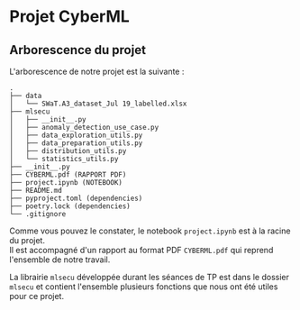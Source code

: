 # Projet CyberML

## Arborescence du projet

L'arborescence de notre projet est la suivante :

```
.
├── data
│   └── SWaT.A3_dataset_Jul 19_labelled.xlsx
├── mlsecu
│   ├── __init__.py
│   ├── anomaly_detection_use_case.py
│   ├── data_exploration_utils.py
│   ├── data_preparation_utils.py
│   ├── distribution_utils.py
│   └── statistics_utils.py
├── __init__.py
├── CYBERML.pdf (RAPPORT PDF)
├── project.ipynb (NOTEBOOK)
├── README.md
├── pyproject.toml (dependencies)
├── poetry.lock (dependencies)
└── .gitignore
```

Comme vous pouvez le constater, le notebook `project.ipynb` est à la racine du projet.  
Il est accompagné d'un rapport au format PDF `CYBERML.pdf` qui reprend l'ensemble de notre travail.

La librairie `mlsecu` développée durant les séances de TP est dans le dossier `mlsecu` et contient l'ensemble plusieurs fonctions que nous ont été utiles pour ce projet.
